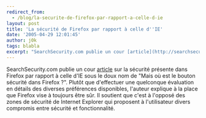 ```yaml
---
redirect_from:
  - /blog/la-securite-de-firefox-par-rapport-a-celle-d-ie
layout: post
title: 'La sécurité de Firefox par rapport à celle d''IE'
date: '2005-04-29 12:01:45'
author: j0k
tags: blabla
excerpt: "SearchSecurity.com publie un cour [article](http://searchsecurity.techtarget.com/tip/1,289483,sid14_gci1082833,00.html) sur la sécurité présente dans Firefox par rapport à celle d'IE sous le doux nom de \"Mais où est le bouton sécurité dans Firefox ?\".     \nPlutôt que d'effectuer une quelconque évaluation en détails des diverses préférences disponibles,      …"
---
```


SearchSecurity.com publie un cour [article](http://searchsecurity.techtarget.com/tip/1,289483,sid14_gci1082833,00.html) sur la sécurité présente dans Firefox par rapport à celle d'IE sous le doux nom de "Mais où est le bouton sécurité dans Firefox ?".
Plutôt que d'effectuer une quelconque évaluation en détails des diverses préférences disponibles, l'auteur explique à la place que Firefox vise à toujours être sûr. Il soutient que c'est à l'opposé des zones de sécurité de Internet Explorer qui proposent à l'utilisateur divers compromis entre sécurité et fonctionnalité.
